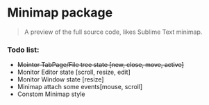 # Minimap package
> A preview of the full source code, likes Sublime Text minimap.

### Todo list:

* ~~Mointor TabPage/File tree state [new, close, move, active]~~
* Monitor Editor state [scroll, resize, edit]
* Monitor Window state [resize]
* Minimap attach some events[mouse, scroll]
* Constom Minimap style
